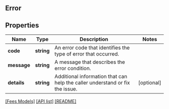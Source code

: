 ## Error

## Properties

Name | Type | Description | Notes
------------ | ------------- | ------------- | -------------
**code** | **string** | An error code that identifies the type of error that occurred. |
**message** | **string** | A message that describes the error condition. |
**details** | **string** | Additional information that can help the caller understand or fix the issue. | [optional]

[[Fees Models]](../) [[API list]](../../Api) [[README]](../../../README.md)

